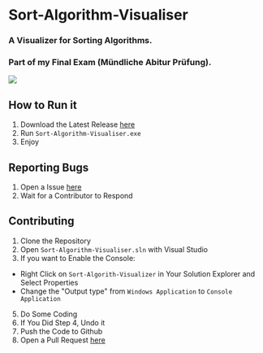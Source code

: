 # Sort-Algorithm-Visualiser

### A Visualizer for Sorting Algorithms. 

### Part of my Final Exam (Mündliche Abitur Prüfung).

<img src="https://totally-not.a-sketchy.site/43ZSh6d.png" />

## How to Run it

1. Download the Latest Release [here](https://github.com/ScarVite/Sort-Algorithm-Visualiser/releases/latest) 
2. Run `Sort-Algorithm-Visualiser.exe`
3. Enjoy

## Reporting Bugs

1. Open a Issue [here](https://github.com/ScarVite/Sort-Algorithm-Visualiser/issues/new/choose) 
2. Wait for a Contributor to Respond

## Contributing

1. Clone the Repository
2. Open `Sort-Algorithm-Visualiser.sln` with Visual Studio
4. If you want to Enable the Console: <br>
- Right Click on `Sort-Algorith-Visualizer` in Your Solution Explorer and Select  Properties <br>
- Change the "Output type" from `Windows Application` to `Console Application`
5. Do Some Coding
6. If You Did Step 4, Undo it 
7. Push the Code to Github
8. Open a Pull Request [here](https://github.com/ScarVite/Sort-Algorithm-Visualiser/pulls)
